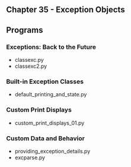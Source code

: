 ## Chapter 35 - Exception Objects

## Programs

### Exceptions: Back to the Future
* classexc.py
* classexc2.py

### Built-in Exception Classes
* default_printing_and_state.py

### Custom Print Displays
* custom_print_displays_01.py

### Custom Data and Behavior
* providing_exception_details.py
* excparse.py

